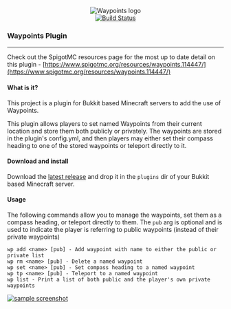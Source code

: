 <p align="center">
    <img alt="Waypoints logo" src="https://lichen911.github.io/waypoints_icon_resized.png"/>
    <br>
    <a href="https://github.com/MockBukkit/MockBukkit/actions/">
        <img alt="Build Status" src="https://github.com/lichen911/MinecraftWaypoints/actions/workflows/build_deploy.yml/badge.svg" />
    </a>
</p>

### Waypoints Plugin
---
Check out the SpigotMC resources page for the most up to date detail on this plugin - [https://www.spigotmc.org/resources/waypoints.114447/](https://www.spigotmc.org/resources/waypoints.114447/)

#### What is it?
This project is a plugin for Bukkit based Minecraft servers to add the use of Waypoints.

This plugin allows players to set named Waypoints from their current location and store them both publicly or privately. The waypoints are stored in the plugin's config.yml, and then players may either set their compass heading to one of the stored waypoints or teleport directly to it.

#### Download and install
Download the [latest release](https://github.com/lichen911/MinecraftWaypoints/releases) and drop it in the `plugins` dir of your Bukkit based Minecraft server.

#### Usage
The following commands allow you to manage the waypoints, set them as a compass heading, or teleport directly to them. The `pub` arg is optional and is used to indicate the player is referring to public waypoints (instead of their private waypoints)
```
wp add <name> [pub] - Add waypoint with name to either the public or private list
wp rm <name> [pub] - Delete a named waypoint
wp set <name> [pub] - Set compass heading to a named waypoint
wp tp <name> [pub] - Teleport to a named waypoint
wp list - Print a list of both public and the player's own private waypoints
```
[![sample screenshot](https://lichen911.github.io/waypoints_usage.png)](https://lichen911.github.io/waypoints_usage.png)
